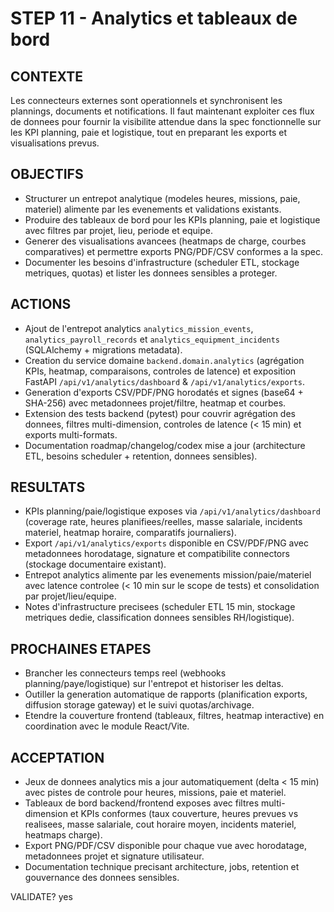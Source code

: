 # STEP 11 - Analytics et tableaux de bord

## CONTEXTE
Les connecteurs externes sont operationnels et synchronisent les plannings, documents et notifications. Il faut maintenant exploiter
ces flux de donnees pour fournir la visibilite attendue dans la spec fonctionnelle sur les KPI planning, paie et logistique, tout
en preparant les exports et visualisations prevus.

## OBJECTIFS
- Structurer un entrepot analytique (modeles heures, missions, paie, materiel) alimente par les evenements et validations existants.
- Produire des tableaux de bord pour les KPIs planning, paie et logistique avec filtres par projet, lieu, periode et equipe.
- Generer des visualisations avancees (heatmaps de charge, courbes comparatives) et permettre exports PNG/PDF/CSV conformes a la spec.
- Documenter les besoins d'infrastructure (scheduler ETL, stockage metriques, quotas) et lister les donnees sensibles a proteger.

## ACTIONS
- Ajout de l'entrepot analytics `analytics_mission_events`, `analytics_payroll_records` et `analytics_equipment_incidents` (SQLAlchemy + migrations metadata).
- Creation du service domaine `backend.domain.analytics` (agrégation KPIs, heatmap, comparaisons, controles de latence) et exposition FastAPI `/api/v1/analytics/dashboard` & `/api/v1/analytics/exports`.
- Generation d'exports CSV/PDF/PNG horodatés et signes (base64 + SHA-256) avec metadonnees projet/filtre, heatmap et courbes.
- Extension des tests backend (pytest) pour couvrir agrégation des donnees, filtres multi-dimension, controles de latence (< 15 min) et exports multi-formats.
- Documentation roadmap/changelog/codex mise a jour (architecture ETL, besoins scheduler + retention, donnees sensibles).

## RESULTATS
- KPIs planning/paie/logistique exposes via `/api/v1/analytics/dashboard` (coverage rate, heures planifiees/reelles, masse salariale, incidents materiel, heatmap horaire, comparatifs journaliers).
- Export `/api/v1/analytics/exports` disponible en CSV/PDF/PNG avec metadonnees horodatage, signature et compatibilite connectors (stockage documentaire existant).
- Entrepot analytics alimente par les evenements mission/paie/materiel avec latence controlee (< 10 min sur le scope de tests) et consolidation par projet/lieu/equipe.
- Notes d'infrastructure precisees (scheduler ETL 15 min, stockage metriques dedie, classification donnees sensibles RH/logistique).

## PROCHAINES ETAPES
- Brancher les connecteurs temps reel (webhooks planning/paye/logistique) sur l'entrepot et historiser les deltas.
- Outiller la generation automatique de rapports (planification exports, diffusion storage gateway) et le suivi quotas/archivage.
- Etendre la couverture frontend (tableaux, filtres, heatmap interactive) en coordination avec le module React/Vite.

## ACCEPTATION
- Jeux de donnees analytics mis a jour automatiquement (delta < 15 min) avec pistes de controle pour heures, missions, paie et materiel.
- Tableaux de bord backend/frontend exposes avec filtres multi-dimension et KPIs conformes (taux couverture, heures prevues vs realisees, masse salariale, cout horaire moyen, incidents materiel, heatmaps charge).
- Export PNG/PDF/CSV disponible pour chaque vue avec horodatage, metadonnees projet et signature utilisateur.
- Documentation technique precisant architecture, jobs, retention et gouvernance des donnees sensibles.

VALIDATE? yes
